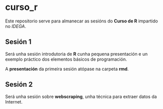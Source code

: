 # curso_r
Este repositorio serve para almanecar as sesións do **Curso de R** impartido no *IDEGA*.

## Sesión 1

Será unha sesión introdutoria de **R** cunha pequena presentación e un exemplo práctico dos elementos básicos de programación.

A **presentación** da primeira sesión atópase na carpeta **rmd**.


## Sesión 2

Será unha sesión sobre **webscraping**, unha técnica para extraer datos da Internet.